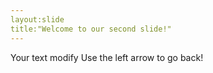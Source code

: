 ```yaml
---
layout:slide
title:"Welcome to our second slide!"
---
```

Your text modify
Use the left arrow to go back!
